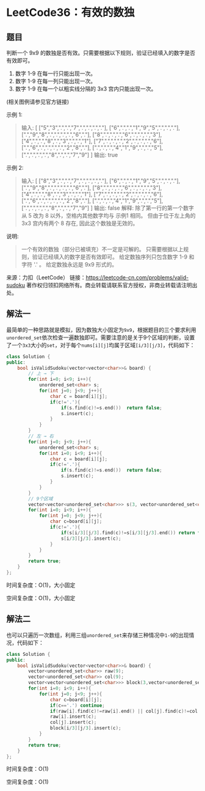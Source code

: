# LeetCode36：有效的数独

## 题目

判断一个 9x9 的数独是否有效。只需要根据以下规则，验证已经填入的数字是否有效即可。

1. 数字 1-9 在每一行只能出现一次。
2. 数字 1-9 在每一列只能出现一次。
3. 数字 1-9 在每一个以粗实线分隔的 3x3 宫内只能出现一次。

(相关图例请参见官方链接)

示例 1:

> 输入:
> [
>   ["5","3",".",".","7",".",".",".","."],
>   ["6",".",".","1","9","5",".",".","."],
>   [".","9","8",".",".",".",".","6","."],
>   ["8",".",".",".","6",".",".",".","3"],
>   ["4",".",".","8",".","3",".",".","1"],
>   ["7",".",".",".","2",".",".",".","6"],
>   [".","6",".",".",".",".","2","8","."],
>   [".",".",".","4","1","9",".",".","5"],
>   [".",".",".",".","8",".",".","7","9"]
> ]
> 输出: true

示例 2:

> 输入:
> [
>   ["8","3",".",".","7",".",".",".","."],
>   ["6",".",".","1","9","5",".",".","."],
>   [".","9","8",".",".",".",".","6","."],
>   ["8",".",".",".","6",".",".",".","3"],
>   ["4",".",".","8",".","3",".",".","1"],
>   ["7",".",".",".","2",".",".",".","6"],
>   [".","6",".",".",".",".","2","8","."],
>   [".",".",".","4","1","9",".",".","5"],
>   [".",".",".",".","8",".",".","7","9"]
> ]
> 输出: false
> 解释: 除了第一行的第一个数字从 5 改为 8 以外，空格内其他数字均与 示例1 相同。
>      但由于位于左上角的 3x3 宫内有两个 8 存在, 因此这个数独是无效的。

说明:

> 一个有效的数独（部分已被填充）不一定是可解的。
> 只需要根据以上规则，验证已经填入的数字是否有效即可。
> 给定数独序列只包含数字 1-9 和字符 '.' 。
> 给定数独永远是 9x9 形式的。

来源：力扣（LeetCode）
链接：https://leetcode-cn.com/problems/valid-sudoku
著作权归领扣网络所有。商业转载请联系官方授权，非商业转载请注明出处。

## 解法一

最简单的一种思路就是模拟，因为数独大小固定为`9x9`，根据题目的三个要求利用`unordered_set`依次检查一遍数独即可。需要注意的是关于9个区域的判断，设置了一个`3x3`大小的`set`，对于每个`nums[i][j]`均属于区域`[i/3][j/3]`，代码如下：

```cpp
class Solution {
public:
    bool isValidSudoku(vector<vector<char>>& board) {
        // 上 → 下
        for(int i=0; i<9; i++){
            unordered_set<char> s;
            for(int j=0; j<9; j++){
                char c = board[i][j];
                if(c!='.'){
                    if(s.find(c)!=s.end())  return false;
                    s.insert(c);
                }
            }
        }
        // 左 → 右
        for(int j=0; j<9; j++){
            unordered_set<char> s;
            for(int i=0; i<9; i++){
                char c = board[i][j];
                if(c!='.'){
                    if(s.find(c)!=s.end())  return false;
                    s.insert(c);
                }
            }
        }
        // 9个区域
        vector<vector<unordered_set<char>>> s(3, vector<unordered_set<char>>(3));
        for(int i=0; i<9; i++){
            for(int j=0; j<9; j++){
                char c=board[i][j];
                if(c!='.'){
                    if(s[i/3][j/3].find(c)!=s[i/3][j/3].end()) return false;
                    s[i/3][j/3].insert(c);
                }
            }
        }
        return true;
    }
};
```

时间复杂度：O(1)，大小固定

空间复杂度：O(1)，大小固定

## 解法二

也可以只遍历一次数组，利用三组`unordered_set`来存储三种情况中`1-9`的出现情况，代码如下：

```cpp
class Solution {
public:
    bool isValidSudoku(vector<vector<char>>& board) {
        vector<unordered_set<char>> raw(9);
        vector<unordered_set<char>> col(9);
        vector<vector<unordered_set<char>>> block(3,vector<unordered_set<char>>(3));
        for(int i=0; i<9; i++){
            for(int j=0; j<9; j++){
                char c=board[i][j];
                if(c=='.') continue;
                if(raw[i].find(c)!=raw[i].end() || col[j].find(c)!=col[j].end() || block[i/3][j/3].find(c)!=block[i/3][j/3].end())  return false;
                raw[i].insert(c);
                col[j].insert(c);
                block[i/3][j/3].insert(c);
            }
        }
        return true;
    }
};
```

时间复杂度：O(1)

空间复杂度：O(1)